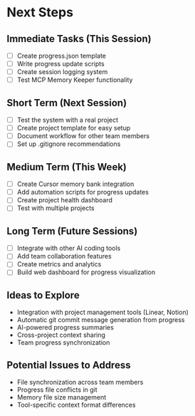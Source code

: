 # Next Steps

## Immediate Tasks (This Session)
- [ ] Create progress.json template
- [ ] Write progress update scripts
- [ ] Create session logging system
- [ ] Test MCP Memory Keeper functionality

## Short Term (Next Session)
- [ ] Test the system with a real project
- [ ] Create project template for easy setup
- [ ] Document workflow for other team members
- [ ] Set up .gitignore recommendations

## Medium Term (This Week)
- [ ] Create Cursor memory bank integration
- [ ] Add automation scripts for progress updates
- [ ] Create project health dashboard
- [ ] Test with multiple projects

## Long Term (Future Sessions)
- [ ] Integrate with other AI coding tools
- [ ] Add team collaboration features
- [ ] Create metrics and analytics
- [ ] Build web dashboard for progress visualization

## Ideas to Explore
- Integration with project management tools (Linear, Notion)
- Automatic git commit message generation from progress
- AI-powered progress summaries
- Cross-project context sharing
- Team progress synchronization

## Potential Issues to Address
- File synchronization across team members
- Progress file conflicts in git
- Memory file size management
- Tool-specific context format differences